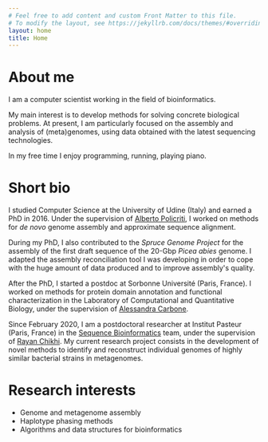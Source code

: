 ```yaml
---
# Feel free to add content and custom Front Matter to this file.
# To modify the layout, see https://jekyllrb.com/docs/themes/#overriding-theme-defaults
layout: home
title: Home
---
```


# About me

I am a computer scientist working in the field of bioinformatics.

My main interest is to develop methods for solving concrete biological problems.
At present, I am particularly focused on the assembly and analysis of (meta)genomes, using data obtained with the latest sequencing technologies.

In my free time I enjoy programming, running, playing piano.


# Short bio

I studied Computer Science at the University of Udine (Italy) and earned a PhD in 2016.
Under the supervision of [Alberto Policriti](http://users.dimi.uniud.it/~alberto.policriti/), I worked on methods for *de novo* genome assembly and approximate sequence alignment.

During my PhD, I also contributed to the *Spruce Genome Project* for the assembly of the first draft sequence of the 20-Gbp *Picea abies* genome. 
I adapted the assembly reconciliation tool I was developing in order to cope with the huge amount of data produced and to improve assembly's quality.

After the PhD, I started a postdoc at Sorbonne Université (Paris, France). I worked on methods for protein domain annotation and functional characterization 
in the Laboratory of Computational and Quantitative Biology, under the supervision of [Alessandra Carbone](http://www.ihes.fr/~carbone/).

Since February 2020, I am a postdoctoral researcher at Institut Pasteur (Paris, France) in the [Sequence Bioinformatics](https://research.pasteur.fr/en/team/sequence-bioinformatics/) team, under the supervision of [Rayan Chikhi](http://rayan.chikhi.name).
My current research project consists in the development of novel methods to identify and reconstruct individual genomes of highly similar bacterial strains in metagenomes.


# Research interests

- Genome and metagenome assembly
- Haplotype phasing methods
- Algorithms and data structures for bioinformatics
